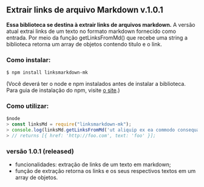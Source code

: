 ## Extrair links de arquivo Markdown v.1.0.1

  

**Essa biblioteca se destina à extrair links de arquivos markdown.**
A versão atual extrai links de um texto no formato markdown fornecido como entrada. Por meio da função getLinksFromMd() que recebe uma string a biblioteca retorna um array de objetos contendo titulo e o link.

### Como instalar:  
```
$ npm install linksmarkdown-mk
```


(Você deverá ter o node e npm instalados antes de instalar a biblioteca. Para guia de instalação do npm, visite  [o site](https://www.npmjs.com/get-npm).)

  

### Como utilizar:

 ````javascript
$node
> const linksMd = require("linksmarkdown-mk");
> console.log(linksMd.getLinksFromMd('ut aliquip ex ea commodo consequat. [foo](http://foo.com) Duis aute irure dolor in reprehenderit in voluptate velit esse cillum dolore eu fugiat nulla pariatur.'))
> // returns [{ href: 'http://foo.com', text: 'foo' }];
````
  

### versão 1.0.1 (released)  

- funcionalidades: extração de links de um texto em markdown;
- função de extração retorna os links e os seus respectivos textos em um array de objetos.


